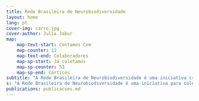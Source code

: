 ```yaml
---
title: Rede Brasileira de Neurobiodiversidade
layout: home
lang: pt
cover-img: carro.jpg
cover-author: Julia Jabur
map:
    map-text-start: Contamos Com
    map-counter: 12
    map-text-end: Colaboradores
    map-sp-start: Já coletamos
    map-sp-counter: 53
    map-sp-end: Córtices
subtitle: "A Rede Brasileira de Neurobiodiversidade é uma iniciativa criada para coletar e estudar de cérebros de mamíferos aquáticos no Brasil. Originada em 2018, hoje conta com uma coleção dezenas de cerébros de diferentes grupos, como cetáceos e sirênios. É composta por membros de diversas formações, permitindo uma análise rica e criativa e um avanço científico inédito."
s: "A Rede Brasileira de Neurobiodiversidade é uma iniciativa para coleta e análise de cérebros de cetáceos que reúne diversos institutos no âmbito nacional."
publications: publicacoes.md
---
```


